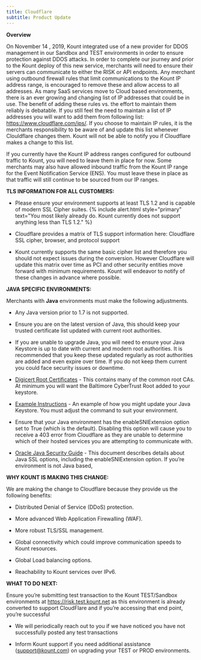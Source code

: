 ```yaml
---
title: Cloudflare 
subtitle: Product Update
---
```


**Overview**

On November 14 , 2019, Kount integrated use of a new provider for DDOS management in our Sandbox and TEST environments in order to ensure protection against DDOS attacks. In order to complete our journey and prior to the Kount deploy of this new service, merchants will need to ensure their servers can communicate to either the RISK or API endpoints. Any merchant using outbound firewall rules that limit communications to the Kount IP address range, is encouraged to remove these and allow access to all addresses.  As many SaaS services move to Cloud based environments, there is an ever growing and changing list of IP addresses that could be in use.  The benefit of adding these rules vs. the effort to maintain them reliably is debatable. If you still feel the need to maintain a list of IP addresses you will want to add them from following list: https://www.cloudflare.com/ips/.  If you choose to maintain IP rules, it is the merchants responsibility to be aware of and update this list whenever Clouldflare changes them.  Kount will not be able to notify you if Cloudflare makes a change to this list.
         

If you currently have the Kount IP address ranges configured for outbound traffic to Kount, you will need to leave them in place for now. Some merchants may also have allowed inbound traffic from the Kount IP range for the Event Notification Service (ENS). You must leave these in place as that traffic will still continue to be sourced from our IP ranges.

**TLS INFORMATION FOR ALL CUSTOMERS:**
* Please ensure your environment supports at least TLS 1.2 and is capable of modern SSL Cipher suites.
{% include alert.html style="primary" text="You most likely already do. Kount currently does not support anything less than TLS 1.2." %}

* Cloudflare provides a matrix of TLS support information here: Cloudflare SSL cipher, browser, and protocol support
* Kount currently supports the same basic cipher list and therefore you should not expect issues during the conversion.  However Cloudflare will update this matrix over time as PCI and other security entities move forward with minimum requirements.  Kount will endeavor to notify of these changes in advance where possible.

**JAVA SPECIFIC ENVIRONMENTS:**

Merchants with **Java** environments must make the following adjustments.

* Any Java version prior to 1.7 is not supported.

* Ensure you are on the latest version of Java, this should keep your trusted certificate list updated with current root authorities.

* If you are unable to upgrade Java, you will need to ensure your Java Keystore is up to date with current and modern root authorities.  It is recommended that you keep these updated regularly as root authorities are added and even expire over time. If you do not keep them current you could face security issues or downtime.

* [Digicert Root Certificates](https://www.digicert.com/digicert-root-certificates.htm "Digicert") - This contains many of the common root CAs. At minimum you will want the Baltimore CyberTrust Root added to your keystore.

* [Example Instructions](https://knowledge.digicert.com/solution/SO4085.html "Example") - An example of how you might update your Java Keystore. You must adjust the command to suit your environment.

* Ensure that your Java environment has the enableSNIExtension option set to True (which is the default).  Disabling this option will cause you to receive a 403 error from Cloudflare as they are unable to determine which of their hosted services you are attempting to communicate with.

* [Oracle Java Security Guide](https://docs.oracle.com/javase/8/docs/technotes/guides/security/jsse/JSSERefGuide.html#InstallationAndCustomization) - This document describes details about Java SSL options, including the enableSNIExtension option.
If you’re environment is not Java based,

**WHY KOUNT IS MAKING THIS CHANGE:**

We are making the change to Cloudflare because they provide us the following benefits:

* Distributed Denial of Service (DDoS) protection.

* More advanced Web Application Firewalling (WAF).

* More robust TLS/SSL management.

* Global connectivity which could improve communication speeds to Kount resources.

* Global Load balancing options.

* Reachability to Kount services over IPv6.

**WHAT TO DO NEXT:**

Ensure you’re submitting test transaction to the Kount TEST/Sandbox environments at https://risk.test.kount.net as this environment is already converted to support CloudFlare and if you’re accessing that end point, you’re successful

* We will periodically reach out to you if we have noticed you have not successfully posted any test transactions

* Inform Kount support if you need additional assistance (support@kount.com) on upgrading your TEST or PROD environments.



